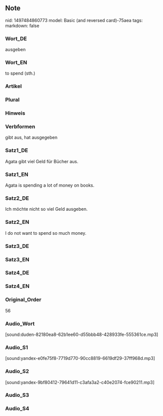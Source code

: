 ## Note
nid: 1497484860773
model: Basic (and reversed card)-75aea
tags: 
markdown: false

### Wort_DE
ausgeben

### Wort_EN
to spend (sth.)

### Artikel


### Plural


### Hinweis


### Verbformen
gibt aus, hat ausgegeben

### Satz1_DE
Agata gibt viel Geld für Bücher aus.

### Satz1_EN
Agata is spending a lot of money on books.

### Satz2_DE
Ich möchte nicht so viel Geld ausgeben.

### Satz2_EN
I do not want to spend so much money.

### Satz3_DE


### Satz3_EN


### Satz4_DE


### Satz4_EN


### Original_Order
56

### Audio_Wort
[sound:duden-82180ea8-62b1ee60-d55bbb48-428933fe-555361ce.mp3]

### Audio_S1
[sound:yandex-e0fe75f8-7719d770-90cc8819-6619df29-37ff968d.mp3]

### Audio_S2
[sound:yandex-9bf80412-79641d11-c3afa3a2-c40e2074-fce90211.mp3]

### Audio_S3


### Audio_S4

